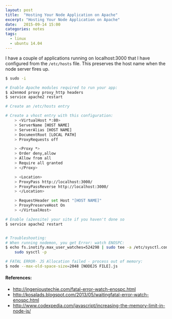 ```yaml
---
layout: post
title:  "Hosting Your Node Application on Apache"
excerpt: "Hosting Your Node Application on Apache"
date:   2015-09-14 15:00
categories: notes
tags:
  - linux
  - ubuntu 14.04
---
```


I have a couple of applications running on localhost:3000 that I have configured from the `/etc/hosts` file.  This preserves the host name when the node server fires up.

```bash
$ sudo -i

# Enable Apache modules required to run your app:
$ a2enmod proxy proxy_http headers
$ service apache2 restart

# Create an /etc/hosts entry

# Create a vhost entry with this configuration:
    > <VirtualHost *:80>
    > ServerName [HOST NAME]
    > ServerAlias [HOST NAME]
    > DocumentRoot [LOCAL PATH]
    > ProxyRequests off

    > <Proxy *>
    > Order deny,allow
    > Allow from all
    > Require all granted
    > </Proxy>

    > <Location>
    > ProxyPass http://localhost:3000/
    > ProxyPassReverse http://localhost:3000/
    > </Location>

    > RequestHeader set Host "[HOST NAME]"
    > ProxyPreserveHost On
    > </VirtualHost>

# Enable (a2ensite) your site if you haven't done so
$ service apache2 restart


# Troubleshooting:
# When running nodemon, you get Error: watch ENOSPC:
$ echo fs.inotify.max_user_watches=524298 | sudo tee -a /etc/sysctl.conf && \
    sudo sysctl -p

# FATAL ERROR- JS Allocation failed - process out of memory:
$ node --max-old-space-size=2048 [NODEJS FILE].js
```

<aside>
    <h4>References:</h4>
    <ul>
        <li><a href="http://ingenioustechie.com/fatal-error-watch-enospc.html" target="_blank">http://ingenioustechie.com/fatal-error-watch-enospc.html</a></li>
        <li><a href="http://kosalads.blogspot.com/2013/05/waitingfatal-error-watch-enospc.html" target="_blank">http://kosalads.blogspot.com/2013/05/waitingfatal-error-watch-enospc.html</a></li>
        <li><a href="http://www.codexpedia.com/javascript/increasing-the-memory-limit-in-node-js/" target="_blank">http://www.codexpedia.com/javascript/increasing-the-memory-limit-in-node-js/</a></li>
    </ul>
</aside>